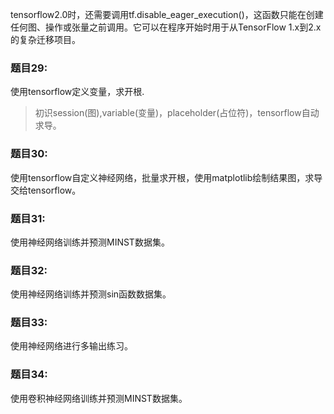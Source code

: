 tensorflow2.0时，还需要调用tf.disable_eager_execution()，这函数只能在创建任何图、操作或张量之前调用。它可以在程序开始时用于从TensorFlow 1.x到2.x的复杂迁移项目。

### 题目29:
使用tensorflow定义变量，求开根.
> 初识session(图),variable(变量)，placeholder(占位符)，tensorflow自动求导。

### 题目30:
使用tensorflow自定义神经网络，批量求开根，使用matplotlib绘制结果图，求导交给tensorflow。

### 题目31:
使用神经网络训练并预测MINST数据集。

### 题目32:
使用神经网络训练并预测sin函数数据集。

### 题目33:
使用神经网络进行多输出练习。

### 题目34:
使用卷积神经网络训练并预测MINST数据集。





